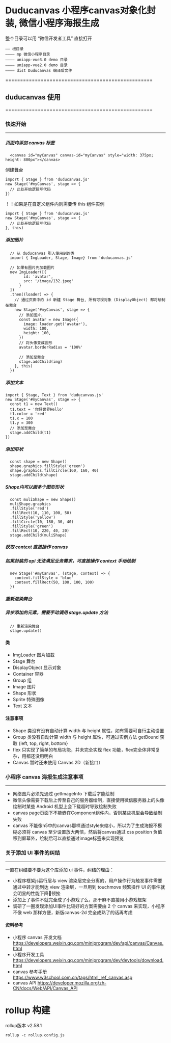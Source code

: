 Duducanvas 小程序canvas对象化封装, 微信小程序海报生成
==================================================
整个目录可以用 “微信开发者工具” 直接打开
```
—— 根目录
———— mp 微信小程序目录
———— uniapp-vue3.0 demo 目录
———— uniapp-vue2.0 demo 目录
———— dist Duducanvas 编译后文件
```
==================================================

## duducanvas 使用
==================================================


### 快速开始
--------------------------------------

##### 页面内添加 canvas 标签

```
  <canvas id="myCanvas" canvas-id="myCanvas" style="width: 375px; height: 800px"></canvas>
```

创建舞台

```
import { Stage } from 'duducanvas.js'
new Stage('#myCanvas', stage => {
  // 此处开始逻辑写代码
})
```
！！如果是在自定义组件内则需要传 this 组件实例
```
import { Stage } from 'duducanvas.js'
new Stage('#myCanvas', stage => {
  // 此处开始逻辑写代码
}, this)
```

##### 添加图片
```
  // 从 duducanvas 引入使用到的类
  import { ImgLoader, Stage, Image} from 'duducanvas.js'
  
  // 如果有图片先加载图片
  new ImgLoader([{
        id: 'avatar',
        src: '/image/132.jpeg'
      }
  ])
  .then((loader) => {
    // 通过页面中的 id 新建 Stage 舞台, 所有可视对象 (DisplayObject) 都将绘制在舞台
    new Stage('#myCanvas', stage => {
      // 添加图片，
      const avatar = new Image({
        image: loader.get('avatar'),
        width: 100, 
        height: 100,
      })
      // 将头像变成圆形
      avatar.borderRadius = '100%'
      
      // 添加至舞台
      stage.addChild(img)
    }, this)
  })
```

##### 添加文本
```
import { Stage, Text } from 'duducanvas.js'
new Stage('#myCanvas', stage => {
  const t1 = new Text()
  t1.text = '你好世界Hello'
  t1.color = 'red'
  t1.x = 100
  t1.y = 300
  // 添加至舞台
  stage.addChild(t1)
})
```

##### 添加形状
```
  const shape = new Shape()
  shape.graphics.fillStyle('green')
  shape.graphics.fillCircle(160, 160, 40)
  stage.addChild(shape)
```
##### Shape内可以画多个图形形状
```
  const muliShape = new Shape()
  muliShape.graphics
  .fillStyle('red')
  .fillRect(10, 110, 100, 50)
  .fillStyle('yellow')
  .fillCircle(10, 180, 30, 40)
  .fillStyle('green')
  .fillRect(10, 220, 40, 20)
  stage.addChild(muliShape)
```

##### 获取 context 直接操作 canvas 
##### 如果封装的 api 无法满足业务需求，可直接操作 context 手动绘制
```
  new Stage('#myCanvas', (stage, context) => {
    context.fillStyle = 'blue'
    context.fillRect(50, 100, 100, 100)
  })
```

##### 重新渲染舞台
##### ***异步添加的元素***，需要手动调用 stage.update 方法
```
  // 重新渲染舞台
  stage.update()
```


#### 类
- ImgLoader 图片加载
- Stage 舞台
- DisplayObject 显示对象
- Container 容器
- Group 组
- Image 图片
- Shape 形状
- Sprite 特殊图像
- Text 文本

#### 注意事项
- Shape 类没有没有自动计算 width 与 height 属性，如有需要可自行主动设置
- Group 类没有自动计算 width 与 height 属性，可通过实例方法 getBound 获取 {left, top, right, bottom}
- flex 只实现了简单的布局功能，并未完全实现 flex 功能，flex完全体非常复杂，用都还没用明白
- Canvas 暂时还未使用 Canvas 2D（新接口）



### 小程序 canvas 海报生成注意事项
--------------------------------------

- 网络图片必须先通过 getImageInfo 下载后才能绘制
- 微信头像需要下载后上传至自己的服务器绘制，直接使用微信服务器上的头像绘制时某些 Android 机型上会下载超时导致绘制失败
- canvas page页面下不能嵌在Component组件内，否则某些机型会导致绘制失败
- canvas 不能像h5中的canvas那样通过style来缩小，所以为了生成海报不模糊必须将 canvas 至少设置放大两倍，然后将canvas通过 css position 负值移到屏幕外，绘制后可以直接通过image标签来实现预览

### 关于添加 UI 事件的纠结
--------------------------------------

一直在纠结要不要为这个库添加 ui 事件，纠结的理由：
- 小程序框架js运行层与 view 渲染层完全分离的，用户操作行为触发事件需要通过中转才能到达 view 渲染层，一旦用到 touchmove 频繁操作 UI 的事件就会明显的性能下降顿挫
- 添加上了事件不就完全成了小游戏了么，那干麻不直接用小游戏框架
- 调研了一圈发现添加UI事件比较好的方案需要由 2 个 canvas 来实现，小程序不像 web 那样方便，新版canvas-2d 完全成熟了的话再考虑

#### 资料参考
- 小程序 canvas 开发文档 https://developers.weixin.qq.com/miniprogram/dev/api/canvas/Canvas.html
- 小程序开发工具 https://developers.weixin.qq.com/miniprogram/dev/devtools/download.html
- canvas 参考手册  https://www.w3school.com.cn/tags/html_ref_canvas.asp
- canvas API https://developer.mozilla.org/zh-CN/docs/Web/API/Canvas_API


rollup 构建 
==================================================
rollup版本 v2.58.1
```
rollup -c rollup.config.js
```

